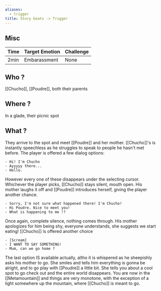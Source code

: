 ```yaml
---
aliases:
  - trigger
title: Story beats -> Trigger
---
```

## Misc
| Time | Target Emotion | Challenge |
| ---- | -------------- | --------- |
| 2min | Embarassment   | None      |
## Who ?
[[Chucho]], [[Poudre]], both their parents
## Where ?
In a glade, their picnic spot
## What ?
They arrive to the spot and meet [[Poudre]] and her mother. [[Chucho]]'s is instantly speechless as he struggles to speak to people he hasn't met before. The player is offered a few dialog options: 

	- Hi! I'm Chucho
	- Ayyyyy there...
	- Hello.

However every one of these disappears under the selecting cursor. Whichever the player picks, [[Chucho]] stays silent, mouth open. His mother laughs it off and [[Poudre]] introduces herself, giving the player another chance.

	- Sorry, I'm not sure what happened there! I'm Chucho!
	- Hi Poudre. Nice to meet you!
	- What is happening to me !?

Once again, complete silence, nothing comes through. His mother apologizes for him being shy, everyone understands, she suggests we start eating! [[Chucho]] is offered another choice

	- [Scream]
	- I WANT TO SAY SOMETHING!
	- Mum, can we go home ?

The last option IS available actually, altho it is whispered as he sheepishly asks his mother to go. She smiles and tells him everything is gonna be alright, and to go play with [[Poudre]] a little bit. She tells you about a cool spot to go check out and the entire world disappears. You are now in the [[Metamountain]] and things are very monotone, with the exception of a light somewhere up the mountain, where [[Chucho]] is meant to go.